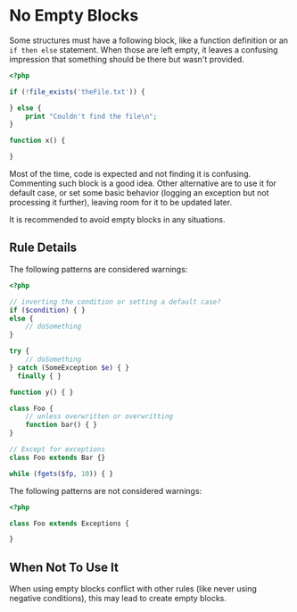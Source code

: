 <!-- Good Practices -->
# No Empty Blocks

Some structures must have a following block, like a function definition or an `if then else` statement. When those are left empty, it leaves a confusing impression that something should be there but wasn't provided. 

```php
<?php

if (!file_exists('theFile.txt')) {

} else {
	print "Couldn't find the file\n";
}

function x() {

}

```
Most of the time, code is expected and not finding it is confusing. Commenting such block is a good idea. Other alternative are to use it for default case, or set some basic behavior (logging an exception but not processing it further), leaving room for it to be updated later. 

It is recommended to avoid empty blocks in any situations. 

## Rule Details

The following patterns are considered warnings:

```php
<?php

// inverting the condition or setting a default case?
if ($condition) { } 
else {
	// doSomething
}

try {
	// doSomething
} catch (SomeException $e) { }
  finally { }

function y() { }

class Foo {
	// unless overwritten or overwritting
	function bar() { }
}

// Except for exceptions
class Foo extends Bar {}

while (fgets($fp, 10)) { }

```
The following patterns are not considered warnings:

```php
<?php

class Foo extends Exceptions {

}

```

## When Not To Use It
When using empty blocks conflict with other rules (like never using negative conditions), this may lead to create empty blocks.


